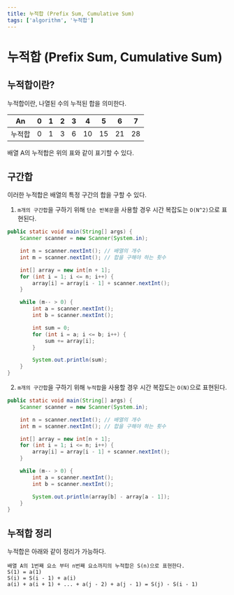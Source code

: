 ```yaml
---
title: 누적합 (Prefix Sum, Cumulative Sum)
tags: ['algorithm', '누적합']
---
```


# 누적합 (Prefix Sum, Cumulative Sum)

## 누적합이란?

누적합이란, 나열된 수의 누적된 합을 의미한다. 

|An|0|1|2|3|4|5|6|7|
|---|---|---|---|---|---|---|---|---|
|누적합|0|1|3|6|10|15|21|28|

배열 A의 누적합은 위의 표와 같이 표기할 수 있다.

## 구간합

이러한 누적합은 배열의 특정 구간의 합을 구할 수 있다. 

1. `m개의 구간합`을 구하기 위해 `단순 반복문`을 사용할 경우 시간 복잡도는 `O(N^2)`으로 표현된다.
```java
public static void main(String[] args) {
    Scanner scanner = new Scanner(System.in);

    int n = scanner.nextInt(); // 배열의 개수
    int m = scanner.nextInt(); // 합을 구해야 하는 횟수

    int[] array = new int[n + 1];
    for (int i = 1; i <= n; i++) {
        array[i] = array[i - 1] + scanner.nextInt();
    }

    while (m-- > 0) {
        int a = scanner.nextInt();
        int b = scanner.nextInt();

        int sum = 0;
        for (int i = a; i <= b; i++) {
            sum += array[i];
        }

        System.out.println(sum);
    }
}
```

2. `m개의 구간합`을 구하기 위해 `누적합`을 사용할 경우 시간 복잡도는 `O(N)`으로 표현된다.
```java
public static void main(String[] args) {
    Scanner scanner = new Scanner(System.in);

    int n = scanner.nextInt(); // 배열의 개수
    int m = scanner.nextInt(); // 합을 구해야 하는 횟수

    int[] array = new int[n + 1];
    for (int i = 1; i <= n; i++) {
        array[i] = array[i - 1] + scanner.nextInt();
    }

    while (m-- > 0) {
        int a = scanner.nextInt();
        int b = scanner.nextInt();

        System.out.println(array[b] - array[a - 1]);
    }
}
```

## 누적합 정리

누적합은 아래와 같이 정리가 가능하다.

```
배열 A의 1번째 요소 부터 n번째 요소까지의 누적합은 S(n)으로 표현한다.
S(1) = a(1)
S(i) = S(i - 1) + a(i)
a(i) + a(i + 1) + ... + a(j - 2) + a(j - 1) = S(j) - S(i - 1)
```

<TagLinks />